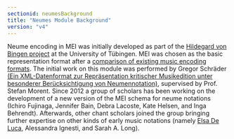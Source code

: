 ```yaml
---
sectionid: neumesBackground
title: "Neumes Module Background"
version: "v4"
---
```


Neume encoding in MEI was initially developed as part of the [Hildegard von Bingen project](https://www.dimused.uni-tuebingen.de/tuebingen_e.php) at the University of Tübingen. MEI was chosen as the basic representation format after a [comparison of existing music encoding formats](http://www.dimused.uni-tuebingen.de/tuebingen_phase1_e.php). The initial work on this module was performed by Gregor Schräder [(Ein XML-Datenformat zur Repräsentation kritischer Musikedition unter besonderer Berücksichtigung von Neumennotation)](http://www.dimused.uni-tuebingen.de/downloads/studienarbeit.pdf), supervised by Prof. Stefan Morent.
Since 2012 a group of scholars has been working on the development of a new version of the MEI schema for neume notations (Ichiro Fujinaga, Jennifer Bain, Debra Lacoste, Kate Helsen, and Inga Behrendt). Afterwards, other chant scholars joined the group bringing further expertise on other kinds of early music notations (namely [Elsa De Luca](https://sites.google.com/fcsh.unl.pt/elsadeluca/), Alessandra Ignesti, and Sarah A. Long). 
